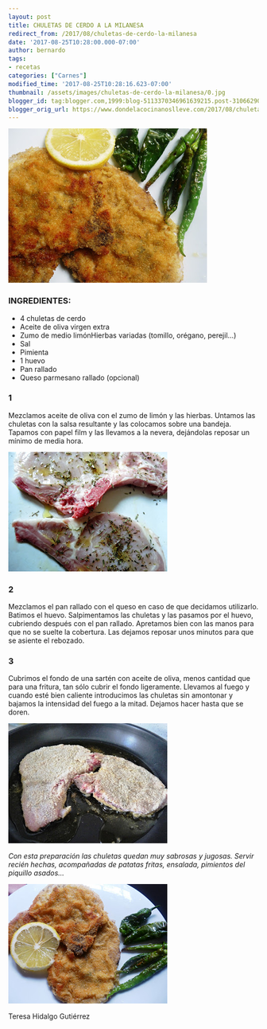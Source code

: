 ```yaml
---
layout: post
title: CHULETAS DE CERDO A LA MILANESA
redirect_from: /2017/08/chuletas-de-cerdo-la-milanesa
date: '2017-08-25T10:28:00.000-07:00'
author: bernardo
tags:
- recetas
categories: ["Carnes"]
modified_time: '2017-08-25T10:28:16.623-07:00'
thumbnail: /assets/images/chuletas-de-cerdo-la-milanesa/0.jpg
blogger_id: tag:blogger.com,1999:blog-5113370346961639215.post-3106629050376333681
blogger_orig_url: https://www.dondelacocinanoslleve.com/2017/08/chuletas-de-cerdo-la-milanesa.html
---
```


![](/assets/images/chuletas-de-cerdo-la-milanesa/0.jpg)

  
### INGREDIENTES:
* 4 chuletas de cerdo
* Aceite de oliva virgen extra
* Zumo de medio limónHierbas variadas (tomillo, orégano, perejil…)
* Sal
* Pimienta
* 1 huevo
* Pan rallado
* Queso parmesano rallado (opcional)  

### 1

Mezclamos aceite de oliva con el zumo de limón y las hierbas. Untamos las chuletas con la salsa resultante y las colocamos sobre una bandeja. Tapamos con papel film y las llevamos a la nevera, dejándolas reposar un mínimo de media hora.  

![](/assets/images/chuletas-de-cerdo-la-milanesa/1.jpg)

  

### 2

Mezclamos el pan rallado con el queso en caso de que decidamos utilizarlo. Batimos el huevo. Salpimentamos las chuletas y las pasamos por el huevo, cubriendo después con el pan rallado. Apretamos bien con las manos para que no se suelte la cobertura. Las dejamos reposar unos minutos para que se asiente el rebozado.  

### 3

Cubrimos el fondo de una sartén con aceite de oliva, menos cantidad que para una fritura, tan sólo cubrir el fondo ligeramente. Llevamos al fuego y cuando esté bien caliente introducimos las chuletas sin amontonar y bajamos la intensidad del fuego a la mitad. Dejamos hacer hasta que se doren.  

![](/assets/images/chuletas-de-cerdo-la-milanesa/2.jpg)

  
_Con esta preparación las chuletas quedan muy sabrosas y jugosas. Servir recién hechas, acompañadas de patatas fritas, ensalada, pimientos del piquillo asados…_

![](/assets/images/chuletas-de-cerdo-la-milanesa/3.jpg)

  
  
Teresa Hidalgo Gutiérrez
